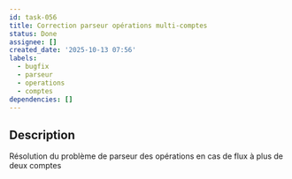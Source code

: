 ```yaml
---
id: task-056
title: Correction parseur opérations multi-comptes
status: Done
assignee: []
created_date: '2025-10-13 07:56'
labels:
  - bugfix
  - parseur
  - operations
  - comptes
dependencies: []
---
```


## Description

<!-- SECTION:DESCRIPTION:BEGIN -->
Résolution du problème de parseur des opérations en cas de flux à plus de deux comptes
<!-- SECTION:DESCRIPTION:END -->
